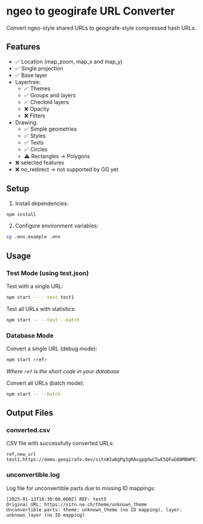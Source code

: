 # ngeo to geogirafe URL Converter

Convert ngeo-style shared URLs to geogirafe-style compressed hash URLs.

## Features

- ✅ Location (map_zoom, map_x and map_y)
- ✅ Single projection
- ✅ Base layer
- Layertree:
    - ✅ Themes
    - ✅ Groups and layers
    - ✅ Checked layers
    - ❌ Opacity
    - ❌ Filters
- Drawing:
    - ✅ Simple geometries
    - ✅ Styles
    - ✅ Texts
    - ✅ Circles
    - ⚠️ Rectangles -> Polygons
- ❌ selected features
- ❌ no_redirect -> not supported by GG yet


## Setup

1. Install dependencies:
```bash
npm install
```

2. Configure environment variables:
```bash
cp .env.example .env
```

## Usage

### Test Mode (using test.json)

Test with a single URL:
```bash
npm start -- --test test1
```

Test all URLs with statistics:
```bash
npm start -- --test --batch
```

### Database Mode

Convert a single URL (debug mode):
```bash
npm start <ref>
```

*Where `ref` is the short code in your database*

Convert all URLs (batch mode):
```bash
npm start -- --batch
```

## Output Files

### converted.csv
CSV file with successfully converted URLs:
```csv
ref,new_url
test1,https://demo.geogirafe.dev/sitn#IwBgPg3gRAxgpgOwC5wE5QFwG0BMBWPEIkAGmBxEKIF0SpU4BnAewBsBXJAS2YU2AB0eAL5gs0LgBN+dZqkloZsABZwYAazjSMwOl0YBRAB4AHAIYIF23Sq6tJDPtlpQ4RmBysBhZXYeIASUlGTCxqYWogA=
```

### unconvertible.log
Log file for unconvertible parts due to missing ID mappings:
```
[2025-01-13T10:30:00.000Z] REF: test5
Original URL: https://sitn.ne.ch/theme/unknown_theme
Unconvertible parts: theme: unknown_theme (no ID mapping), layer: unknown_layer (no ID mapping)
```
